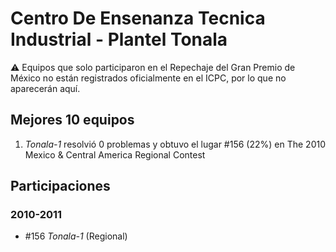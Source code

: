 # Centro De Ensenanza Tecnica Industrial - Plantel Tonala

:warning: Equipos que solo participaron en el Repechaje del Gran Premio de México no están registrados oficialmente en el ICPC, por lo que no aparecerán aquí.

## Mejores 10 equipos

1. _Tonala-1_ resolvió 0 problemas y obtuvo el lugar #156 (22%) en The 2010 Mexico & Central America Regional Contest

## Participaciones

### 2010-2011

- #156 _Tonala-1_ (Regional)




